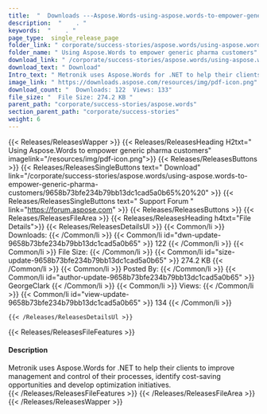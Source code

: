 ```yaml
---
title:  "  Downloads ---Aspose.Words-using-aspose.words-to-empower-generic-pharma-customers . " 
description:  "    . " 
keywords:  "    . " 
page_type:  single_release_page
folder_link: " corporate/success-stories/aspose.words/using-aspose.words-to-empower-generic-pharma-customers/"
folder_name: " Using Aspose.Words to empower generic pharma customers"
download_link: " /corporate/success-stories/aspose.words/using-aspose.words-to-empower-generic-pharma-customers/9658b73bfe234b79bb13dc1cad5a0b65"
download_text: " Download"
Intro_text: " Metronik uses Aspose.Words for .NET to help their clients to improve management ..."
image_link: " https://downloads.aspose.com/resources/img/pdf-icon.png"
download_count: "  Downloads: 122  Views: 133"
file_size: "  File Size: 274.2 KB "
parent_path: "corporate/success-stories/aspose.words"
section_parent_path: "corporate/success-stories"
weight: 6 
---
```


{{< Releases/ReleasesWapper >}}
  {{< Releases/ReleasesHeading H2txt=" Using Aspose.Words to empower generic pharma customers" imagelink="/resources/img/pdf-icon.png">}}
  {{< Releases/ReleasesButtons >}}
    {{< Releases/ReleasesSingleButtons text=" Download" link="/corporate/success-stories/aspose.words/using-aspose.words-to-empower-generic-pharma-customers/9658b73bfe234b79bb13dc1cad5a0b65%20%20" >}}
    {{< Releases/ReleasesSingleButtons text=" Support Forum " link="https://forum.aspose.com" >}}
  {{< Releases/ReleasesButtons >}}
  {{< Releases/ReleasesFileArea >}}
    {{< Releases/ReleasesHeading h4txt="File Details">}}
    {{< Releases/ReleasesDetailsUl >}}
            {{< Common/li  >}} Downloads: {{< /Common/li >}} 
      {{< Common/li id="dwn-update-9658b73bfe234b79bb13dc1cad5a0b65" >}} 122 {{< /Common/li >}} 
      {{< Common/li  >}} File Size: {{< /Common/li >}} 
      {{< Common/li id="size-update-9658b73bfe234b79bb13dc1cad5a0b65" >}} 274.2 KB {{< /Common/li >}} 
      {{< Common/li  >}} Posted By: {{< /Common/li >}} 
      {{< Common/li id="author-update-9658b73bfe234b79bb13dc1cad5a0b65" >}} GeorgeClark {{< /Common/li >}} 
      {{< Common/li  >}} Views: {{< /Common/li >}} 
      {{< Common/li id="view-update-9658b73bfe234b79bb13dc1cad5a0b65" >}} 134 {{< /Common/li >}} 

    {{< /Releases/ReleasesDetailsUl >}}

  {{< Releases/ReleasesFileFeatures >}}
      <h4>Description</h4><div class="HTMLDescription">Metronik uses Aspose.Words for .NET to help their clients to improve management and control of their processes, identify cost-saving opportunities and develop optimization initiatives.</div>
  {{< /Releases/ReleasesFileFeatures >}}
 {{< /Releases/ReleasesFileArea >}}
{{< /Releases/ReleasesWapper >}}


